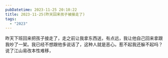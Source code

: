 ```yaml
---
pubDatetime: 2023-11-25 20:10:22
title: 2023-11-25(昨天回来孩子被接走了)
tags:
  - "2023"
---
```


昨天下班回来把孩子接走了，走之前让我拿东西送，有点远，我让他自己回来拿跟我吵了一架。我已经不想跟他多说话了，这种人就是恶心。惹不起我还躲不起吗？说了江山易改本性难移，

